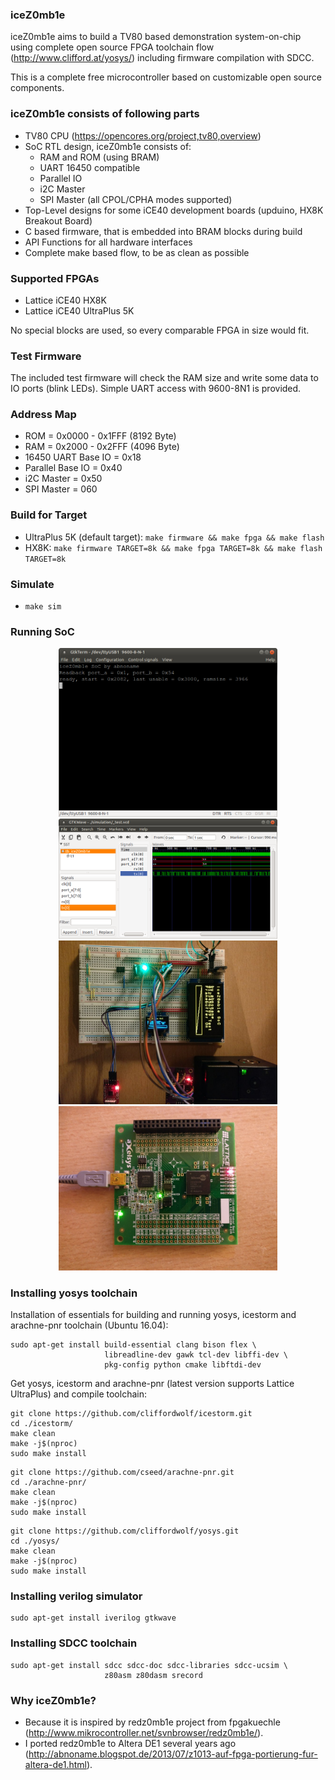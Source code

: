### iceZ0mb1e

iceZ0mb1e aims to build a TV80 based demonstration system-on-chip using complete open source FPGA toolchain flow (http://www.clifford.at/yosys/) including firmware compilation with SDCC.

This is a complete free microcontroller based on customizable open source components.

### iceZ0mb1e consists of following parts
* TV80 CPU (https://opencores.org/project,tv80,overview)
* SoC RTL design, iceZ0mb1e consists of:
    * RAM and ROM (using BRAM)
    * UART 16450 compatible
    * Parallel IO
    * i2C Master
    * SPI Master (all CPOL/CPHA modes supported)
* Top-Level designs for some iCE40 development boards (upduino, HX8K Breakout Board)
* C based firmware, that is embedded into BRAM blocks during build
* API Functions for all hardware interfaces
* Complete make based flow, to be as clean as possible

### Supported FPGAs
* Lattice iCE40 HX8K
* Lattice iCE40 UltraPlus 5K

No special blocks are used, so every comparable FPGA in size would fit.

### Test Firmware
The included test firmware will check the RAM size and write some data to IO ports (blink LEDs). Simple UART access with 9600-8N1 is provided.

### Address Map
* ROM = 0x0000 - 0x1FFF (8192 Byte)
* RAM = 0x2000 - 0x2FFF (4096 Byte)
* 16450 UART Base IO = 0x18
* Parallel Base IO = 0x40
* i2C Master = 0x50
* SPI Master = 060

### Build for Target
* UltraPlus 5K (default target): ```make firmware && make fpga && make flash```
* HX8K: ```make firmware TARGET=8k && make fpga TARGET=8k && make flash TARGET=8k```

### Simulate
* ```make sim```

### Running SoC
<p align="center">
  <img src="https://raw.githubusercontent.com/abnoname/abnoname.github.io/master/img/iceZ0mb1e/Terminal.png" width="350"/>
  <img src="https://raw.githubusercontent.com/abnoname/abnoname.github.io/master/img/iceZ0mb1e/gtkwave.png" width="350"/>
  <img src="https://raw.githubusercontent.com/abnoname/abnoname.github.io/master/img/iceZ0mb1e/IMG_20180130_003658.jpg" width="350"/>
  <img src="https://raw.githubusercontent.com/abnoname/abnoname.github.io/master/img/iceZ0mb1e/IMG_20180130_003538.jpg" width="350"/>
</p>

### Installing yosys toolchain
Installation of essentials for building and running yosys, icestorm and arachne-pnr toolchain (Ubuntu 16.04):
```
sudo apt-get install build-essential clang bison flex \
                     libreadline-dev gawk tcl-dev libffi-dev \
                     pkg-config python cmake libftdi-dev
```

Get yosys, icestorm and arachne-pnr (latest version supports Lattice UltraPlus) and compile toolchain:
```
git clone https://github.com/cliffordwolf/icestorm.git
cd ./icestorm/
make clean
make -j$(nproc)
sudo make install
```
```
git clone https://github.com/cseed/arachne-pnr.git
cd ./arachne-pnr/
make clean
make -j$(nproc)
sudo make install
```
```
git clone https://github.com/cliffordwolf/yosys.git
cd ./yosys/
make clean
make -j$(nproc)
sudo make install
```

### Installing verilog simulator
```
sudo apt-get install iverilog gtkwave
```

### Installing SDCC toolchain
```
sudo apt-get install sdcc sdcc-doc sdcc-libraries sdcc-ucsim \
                     z80asm z80dasm srecord
```

### Why iceZ0mb1e?
* Because it is inspired by redz0mb1e project from fpgakuechle (http://www.mikrocontroller.net/svnbrowser/redz0mb1e/).
* I ported redz0mb1e to Altera DE1 several years ago (http://abnoname.blogspot.de/2013/07/z1013-auf-fpga-portierung-fur-altera-de1.html).
